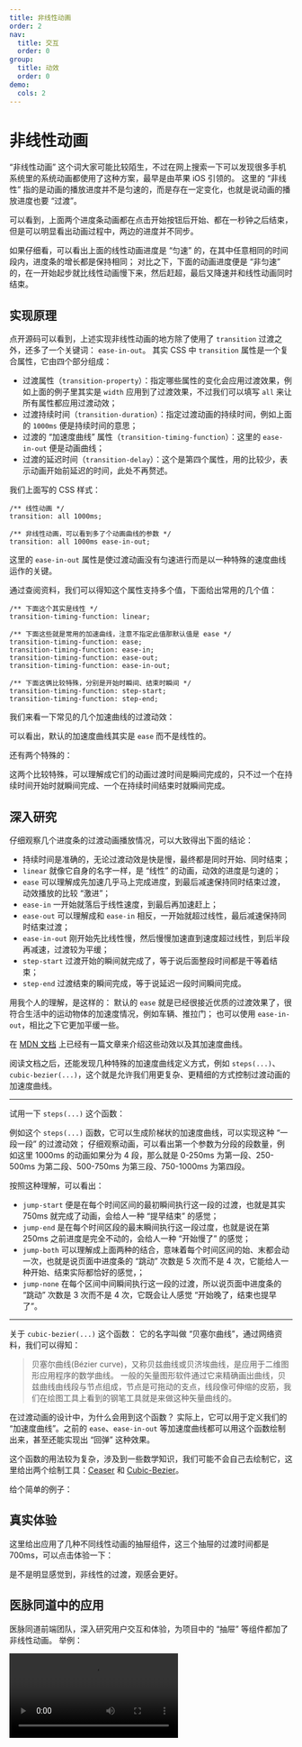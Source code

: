 ```yaml
---
title: 非线性动画
order: 2
nav:
  title: 交互
  order: 0
group:
  title: 动效
  order: 0
demo:
  cols: 2
---
```


# 非线性动画

“非线性动画” 这个词大家可能比较陌生，不过在网上搜索一下可以发现很多手机系统里的系统动画都使用了这种方案，最早是由苹果 iOS 引领的。
这里的 “非线性” 指的是动画的播放进度并不是匀速的，而是存在一定变化，也就是说动画的播放进度也要 “过渡”。

<code src="@/interactive/animation-non-linear/try.tsx"></code>

可以看到，上面两个进度条动画都在点击开始按钮后开始、都在一秒钟之后结束，但是可以明显看出动画过程中，两边的进度并不同步。

如果仔细看，可以看出上面的线性动画进度是 “匀速” 的，在其中任意相同的时间段内，进度条的增长都是保持相同；
对比之下，下面的动画进度便是 “非匀速” 的，在一开始起步就比线性动画慢下来，然后赶超，最后又降速并和线性动画同时结束。

## 实现原理

点开源码可以看到，上述实现非线性动画的地方除了使用了 `transition` 过渡之外，还多了一个关键词： `ease-in-out`。
其实 CSS 中 `transition` 属性是一个复合属性，它由四个部分组成：

- 过渡属性（`transition-property`）：指定哪些属性的变化会应用过渡效果，例如上面的例子里其实是 `width` 应用到了过渡效果，不过我们可以填写 `all` 来让所有属性都应用过渡动效；
- 过渡持续时间（`transition-duration`）：指定过渡动画的持续时间，例如上面的 `1000ms` 便是持续时间的意思；
- 过渡的 “加速度曲线” 属性（`transition-timing-function`）：这里的 `ease-in-out` 便是动画曲线；
- 过渡的延迟时间（`transition-delay`）：这个是第四个属性，用的比较少，表示动画开始前延迟的时间，此处不再赘述。

我们上面写的 CSS 样式：

```less | pure
/** 线性动画 */
transition: all 1000ms;

/** 非线性动画，可以看到多了个动画曲线的参数 */
transition: all 1000ms ease-in-out;
```

这里的 `ease-in-out` 属性是使过渡动画没有匀速进行而是以一种特殊的速度曲线运作的关键。

通过查阅资料，我们可以得知这个属性支持多个值，下面给出常用的几个值：

```less | pure
/** 下面这个其实是线性 */
transition-timing-function: linear;

/** 下面这些就是常用的加速曲线，注意不指定此值那默认值是 ease */
transition-timing-function: ease;
transition-timing-function: ease-in;
transition-timing-function: ease-out;
transition-timing-function: ease-in-out;

/** 下面这俩比较特殊，分别是开始时瞬间、结束时瞬间 */
transition-timing-function: step-start;
transition-timing-function: step-end;
```

我们来看一下常见的几个加速曲线的过渡动效：

<code src="@/interactive/animation-non-linear/list.tsx"></code>

可以看出，默认的加速度曲线其实是 `ease` 而不是线性的。

还有两个特殊的：

<code src="@/interactive/animation-non-linear/step.tsx"></code>

这两个比较特殊，可以理解成它们的动画过渡时间是瞬间完成的，只不过一个在持续时间开始时就瞬间完成、一个在持续时间结束时就瞬间完成。

## 深入研究

仔细观察几个进度条的过渡动画播放情况，可以大致得出下面的结论：

- 持续时间是准确的，无论过渡动效是快是慢，最终都是同时开始、同时结束；
- `linear` 就像它自身的名字一样，是 “线性” 的动画，动效的进度是匀速的；
- `ease` 可以理解成先加速几乎马上完成进度，到最后减速保持同时结束过渡，动效播放的比较 “激进”；
- `ease-in` 一开始就落后于线性速度，到最后再加速赶上；
- `ease-out` 可以理解成和 `ease-in` 相反，一开始就超过线性，最后减速保持同时结束过渡；
- `ease-in-out` 刚开始先比线性慢，然后慢慢加速直到速度超过线性，到后半段再减速，过渡较为平缓；
- `step-start` 过渡开始的瞬间就完成了，等于说后面整段时间都是干等着结束；
- `step-end` 过渡结束的瞬间完成，等于说延迟一段时间瞬间完成。

用我个人的理解，是这样的：
默认的 `ease` 就是已经很接近优质的过渡效果了，很符合生活中的运动物体的加速度情况，例如车辆、推拉门；
也可以使用 `ease-in-out`，相比之下它更加平缓一些。

在 [MDN 文档](https://developer.mozilla.org/en-US/docs/Web/CSS/easing-function) 上已经有一篇文章来介绍这些动效以及其加速度曲线。

阅读文档之后，还能发现几种特殊的加速度曲线定义方式，例如 `steps(...)`、`cubic-bezier(...)`，这个就是允许我们用更复杂、更精细的方式控制过渡动画的加速度曲线。

---

试用一下 `steps(...)` 这个函数：

<code src="@/interactive/animation-non-linear/steps.tsx"></code>

例如这个 `steps(...)` 函数，它可以生成阶梯状的加速度曲线，可以实现这种 “一段一段” 的过渡动效；
仔细观察动画，可以看出第一个参数为分段的段数量，例如这里 1000ms 的动画如果分为 4 段，那么就是 0-250ms 为第一段、250-500ms 为第二段、500-750ms 为第三段、750-1000ms 为第四段。

按照这种理解，可以看出：

- `jump-start` 便是在每个时间区间的最初瞬间执行这一段的过渡，也就是其实 750ms 就完成了动画，会给人一种 “提早结束” 的感觉；
- `jump-end` 是在每个时间区段的最末瞬间执行这一段过度，也就是说在第 250ms 之前进度是完全不动的，会给人一种 “开始慢了” 的感觉；
- `jump-both` 可以理解成上面两种的结合，意味着每个时间区间的始、末都会动一次，也就是说页面中进度条的 “跳动” 次数是 5 次而不是 4 次，它能给人一种开始、结束实际都恰好的感觉，；
- `jump-none` 在每个区间中间瞬间执行这一段的过渡，所以说页面中进度条的 “跳动” 次数是 3 次而不是 4 次，它既会让人感觉 “开始晚了，结束也提早了”。

---

关于 `cubic-bezier(...)` 这个函数：
它的名字叫做 “贝塞尔曲线”，通过网络资料，我们可以得知：

> 贝塞尔曲线(Bézier curve)，又称贝兹曲线或贝济埃曲线，是应用于二维图形应用程序的数学曲线。
> 一般的矢量图形软件通过它来精确画出曲线，贝兹曲线由线段与节点组成，节点是可拖动的支点，线段像可伸缩的皮筋，我们在绘图工具上看到的钢笔工具就是来做这种矢量曲线的。

在过渡动画的设计中，为什么会用到这个函数？
实际上，它可以用于定义我们的 “加速度曲线”。之前的 `ease`、`ease-in-out` 等加速度曲线都可以用这个函数绘制出来，甚至还能实现出 “回弹” 这种效果。

这个函数的用法较为复杂，涉及到一些数学知识，我们可能不会自己去绘制它，这里给出两个绘制工具：[Ceaser](https://matthewlein.com/tools/ceaser) 和 [Cubic-Bezier](https://cubic-bezier.com/)。

给个简单的例子：

<code src="@/interactive/animation-non-linear/bezier.tsx"></code>

## 真实体验

这里给出应用了几种不同线性动画的抽屉组件，这三个抽屉的过渡时间都是 700ms，可以点击体验一下：

<code src="@/interactive/animation-non-linear/practice.tsx"></code>

是不是明显感觉到，非线性的过渡，观感会更好。

## 医脉同道中的应用

医脉同道前端团队，深入研究用户交互和体验，为项目中的 “抽屉” 等组件都加了非线性动画。
举例：

<video src="https://paperplane-1253277322.cos.ap-shanghai.myqcloud.com/career-share/interactive/ymtd__interactive__animation-non-linear.mp4" controls></video>
